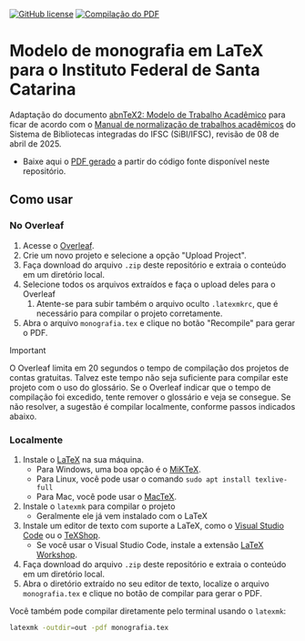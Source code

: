 [![GitHub license](https://img.shields.io/badge/license-CC0-blue.svg)](https://raw.githubusercontent.com/emersonmello/modelos-latex/master/LICENSE)
[![Compilação do PDF](https://github.com/emersonmello/monografia-latex-ifsc/actions/workflows/gerar-pdf.yml/badge.svg)](https://github.com/emersonmello/monografia-latex-ifsc/actions/workflows/gerar-pdf.yml)

# Modelo de monografia em LaTeX para o Instituto Federal de Santa Catarina

Adaptação do documento [abnTeX2: Modelo de Trabalho Acadêmico](https://www.ctan.org/pkg/abntex2) para ficar de acordo com o [Manual de normalização de trabalhos acadêmicos](https://www.ifsc.edu.br/documentos-uteis) do Sistema de Bibliotecas integradas do IFSC (SiBI/IFSC), revisão de 08 de abril de 2025.


- Baixe aqui o [PDF gerado](https://github.com/emersonmello/monografia-latex-ifsc/releases/latest) a partir do código fonte disponível neste repositório.

## Como usar

### No Overleaf

1. Acesse o [Overleaf](https://www.overleaf.com).
2. Crie um novo projeto e selecione a opção "Upload Project".
3. Faça download do arquivo `.zip` deste repositório e extraia o conteúdo em um diretório local.
4. Selecione todos os arquivos extraídos e faça o upload deles para o Overleaf
   1. Atente-se para subir também o arquivo oculto `.latexmkrc`, que é necessário para compilar o projeto corretamente.
5. Abra o arquivo `monografia.tex` e clique no botão "Recompile" para gerar o PDF.

> [!IMPORTANT]  
> O Overleaf limita em 20 segundos o tempo de compilação dos projetos de contas gratuitas. Talvez este tempo não seja suficiente para compilar este projeto com o uso do glossário. Se o Overleaf indicar que o tempo de compilação foi excedido, tente remover o glossário e veja se consegue. Se não resolver, a sugestão é compilar localmente, conforme passos indicados abaixo.

### Localmente

1. Instale o [LaTeX](https://www.latex-project.org/get/) na sua máquina.
   - Para Windows, uma boa opção é o [MiKTeX](https://miktex.org/download).
   - Para Linux, você pode usar o comando `sudo apt install texlive-full`
   - Para Mac, você pode usar o [MacTeX](https://www.tug.org/mactex/).
2. Instale o `latexmk` para compilar o projeto
   - Geralmente ele já vem instalado com o LaTeX
3. Instale um editor de texto com suporte a LaTeX, como o [Visual Studio Code](https://code.visualstudio.com/) ou o [TeXShop](http://pages.uoregon.edu/koch/texshop/).
   - Se você usar o Visual Studio Code, instale a extensão [LaTeX Workshop](https://marketplace.visualstudio.com/items?itemName=James-Yu.latex-workshop).
4. Faça download do arquivo `.zip` deste repositório e extraia o conteúdo em um diretório local.
5. Abra o diretório extraído no seu editor de texto, localize o arquivo `monografia.tex` e clique no botão de compilar para gerar o PDF.
   
Você também pode compilar diretamente pelo terminal usando o `latexmk`:
```bash
latexmk -outdir=out -pdf monografia.tex
```